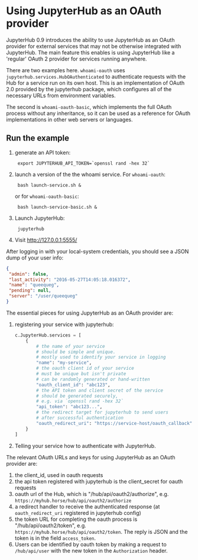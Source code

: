 # Using JupyterHub as an OAuth provider

JupyterHub 0.9 introduces the ability to use JupyterHub as an OAuth provider
for external services that may not be otherwise integrated with JupyterHub.
The main feature this enables is using JupyterHub like a 'regular' OAuth 2
provider for services running anywhere.

There are two examples here. `whoami-oauth` uses `jupyterhub.services.HubOAuthenticated`
to authenticate requests with the Hub for a service run on its own host.
This is an implementation of OAuth 2.0 provided by the jupyterhub package,
which configures all of the necessary URLs from environment variables.

The second is `whoami-oauth-basic`, which implements the full OAuth process
without any inheritance, so it can be used as a reference for OAuth
implementations in other web servers or languages.

## Run the example

1. generate an API token:

        export JUPYTERHUB_API_TOKEN=`openssl rand -hex 32`

2. launch a version of the the whoami service.
   For `whoami-oauth`:

        bash launch-service.sh &

    or for `whoami-oauth-basic`:

        bash launch-service-basic.sh &

3. Launch JupyterHub:

        jupyterhub

4. Visit http://127.0.0.1:5555/

After logging in with your local-system credentials, you should see a JSON dump of your user info:

```json
{
 "admin": false,
 "last_activity": "2016-05-27T14:05:18.016372",
 "name": "queequeg",
 "pending": null,
 "server": "/user/queequeg"
}
```


The essential pieces for using JupyterHub as an OAuth provider are:

1. registering your service with jupyterhub:

    ```python
    c.JupyterHub.services = [
        {
            # the name of your service
            # should be simple and unique.
            # mostly used to identify your service in logging
            "name": "my-service",
            # the oauth client id of your service
            # must be unique but isn't private
            # can be randomly generated or hand-written
            "oauth_client_id": "abc123",
            # the API token and client secret of the service
            # should be generated securely,
            # e.g. via `openssl rand -hex 32`
            "api_token": "abc123...",
            # the redirect target for jupyterhub to send users
            # after successful authentication
            "oauth_redirect_uri": "https://service-host/oauth_callback"
        }
    ]
    ```

2. Telling your service how to authenticate with JupyterHub.

The relevant OAuth URLs and keys for using JupyterHub as an OAuth provider are:

1. the client_id, used in oauth requests
2. the api token registered with jupyterhub is the client_secret for oauth requests
3. oauth url of the Hub, which is "/hub/api/oauth2/authorize", e.g. `https://myhub.horse/hub/api/oauth2/authorize`
4. a redirect handler to receive the authenticated response
   (at `oauth_redirect_uri` registered in jupyterhub config)
5. the token URL for completing the oauth process is "/hub/api/oauth2/token",
   e.g. `https://myhub.horse/hub/api/oauth2/token`.
   The reply is JSON and the token is in the field `access_token`.
6. Users can be identified by oauth token by making a request to `/hub/api/user`
   with the new token in the `Authorization` header.
